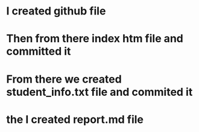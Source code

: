 # I created github file
# Then from there index htm file and committed it
# From there we created student_info.txt file and commited it
# the I created report.md file

